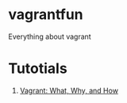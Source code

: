 # vagrantfun
Everything about vagrant

# Tutotials
1. [Vagrant: What, Why, and How](http://code.tutsplus.com/tutorials/vagrant-what-why-and-how--net-26500)
